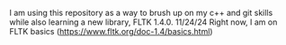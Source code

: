 I am using this repository as a way to brush up on my c++ and git skills while also learning a new library, FLTK 1.4.0. 
11/24/24 Right now, I am on FLTK basics (https://www.fltk.org/doc-1.4/basics.html)
